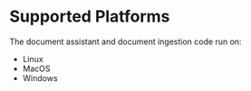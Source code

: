 # Supported Platforms

The document assistant and document ingestion code run on:

* Linux
* MacOS
* Windows

